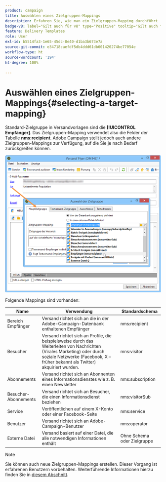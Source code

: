 ```yaml
---
product: campaign
title: Auswählen eines Zielgruppen-Mappings
description: Erfahren Sie, wie man ein Zielgruppen-Mapping durchführt
badge-v8: label="Gilt auch für v8" type="Positive" tooltip="Gilt auch für Campaign v8"
feature: Delivery Templates
role: User
exl-id: b5514fa3-1e65-45dc-8e40-d1ba3b673e7a
source-git-commit: e34718caefdf5db4ddd61db601420274be77054e
workflow-type: ht
source-wordcount: '194'
ht-degree: 100%

---
```


# Auswählen eines Zielgruppen-Mappings{#selecting-a-target-mapping}

Standard-Zielgruppe in Versandvorlagen sind die **[!UICONTROL Empfänger]**. Das Zielgruppen-Mapping verwendet also die Felder der Tabelle **nms:recipient**. Adobe Campaign stellt jedoch auch andere Zielgruppen-Mappings zur Verfügung, auf die Sie je nach Bedarf zurückgreifen können.

![](assets/delivery_select_mapping.png)

Folgende Mappings sind vorhanden:

| Name | Verwendung | Standardschema |
|---|---|---|
| Bereich Empfänger | Versand richtet sich an die in der Adobe-Campaign-Datenbank enthaltenen Empfänger | nms:recipient |
| Besucher | Versand richtet sich an Profile, die beispielsweise durch das Weiterleiten von Nachrichten (Virales Marketing) oder durch soziale Netzwerke (Facebook, X – früher bekannt als Twitter) akquiriert wurden. | mns:visitor |
| Abonnements  | Versand richtet sich an Abonnenten eines Informationsdienstes wie z. B. einen Newsletter | nms:subscription |
| Besucher-Abonnements | Versand richtet sich an Besucher, die einen Informationsdienst beziehen | nms:visitorSub |
| Service | Veröffentlichen auf einem X-Konto oder einer Facebook-Seite | nms:service |
| Benutzer | Versand richtet sich an Adobe-Campaign-Benutzer | nms:operator |
| Externe Datei | Versand basiert auf einer Datei, die alle notwendigen Informationen enthält | Ohne Schema oder Zielgruppe |

>[!NOTE]
>
>Sie können auch neue Zielgruppen-Mappings erstellen. Dieser Vorgang ist erfahrenen Benutzern vorbehalten. Weiterführende Informationen hierzu finden Sie in [diesem Abschnitt](../../configuration/using/target-mapping.md).
